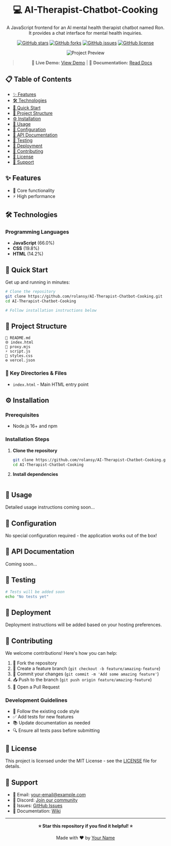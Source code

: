 <div align="center">

# 💻 AI-Therapist-Chatbot-Cooking

A JavaScript frontend for an AI mental health therapist chatbot named Ron. It provides a chat interface for mental health inquiries.

[![GitHub stars](https://img.shields.io/github/stars/{github_user}/{repo_name})](https://github.com/{github_user}/{repo_name}/stargazers)
[![GitHub forks](https://img.shields.io/github/forks/{github_user}/{repo_name})](https://github.com/{github_user}/{repo_name}/network)
[![GitHub issues](https://img.shields.io/github/issues/{github_user}/{repo_name})](https://github.com/{github_user}/{repo_name}/issues)
[![GitHub license](https://img.shields.io/github/license/{github_user}/{repo_name})](https://github.com/{github_user}/{repo_name}/blob/main/LICENSE)


![Project Preview](https://via.placeholder.com/800x400/667eea/ffffff?text=Add+Your+Project+Screenshot+Here)

> 🎯 **Live Demo:** [View Demo](https://your-demo-url.com) | 📖 **Documentation:** [Read Docs](https://your-docs-url.com)


</div>

## 📋 Table of Contents

- [✨ Features](#-features)
- [🛠️ Technologies](#️-technologies)
- [🚀 Quick Start](#-quick-start)
- [📁 Project Structure](#-project-structure)
- [⚙️ Installation](#️-installation)
- [🎯 Usage](#-usage)
- [🔧 Configuration](#-configuration)
- [📖 API Documentation](#-api-documentation)
- [🧪 Testing](#-testing)
- [🚢 Deployment](#-deployment)
- [🤝 Contributing](#-contributing)
- [📝 License](#-license)
- [💬 Support](#-support)

## ✨ Features

- 🚀 Core functionality
- ⚡ High performance

## 🛠️ Technologies

### Programming Languages

- **JavaScript** (66.0%)
- **CSS** (19.8%)
- **HTML** (14.2%)


## 🚀 Quick Start

Get up and running in minutes:

```bash
# Clone the repository
git clone https://github.com/rolansy/AI-Therapist-Chatbot-Cooking.git
cd AI-Therapist-Chatbot-Cooking

# Follow installation instructions below
```

## 📁 Project Structure

```
📝 README.md
🌐 index.html
📄 proxy.mjs
⚡ script.js
🎨 styles.css
⚙️ vercel.json
```

### 📁 Key Directories & Files

- `index.html` - Main HTML entry point

## ⚙️ Installation

### Prerequisites

- Node.js 16+ and npm

### Installation Steps

1. **Clone the repository**
   ```bash
   git clone https://github.com/rolansy/AI-Therapist-Chatbot-Cooking.git
   cd AI-Therapist-Chatbot-Cooking
   ```

2. **Install dependencies**
   ```bash
   ```


## 🎯 Usage

Detailed usage instructions coming soon...

## 🔧 Configuration

No special configuration required - the application works out of the box!

## 📖 API Documentation

Coming soon...

## 🧪 Testing

```bash
# Tests will be added soon
echo "No tests yet"
```

## 🚢 Deployment

Deployment instructions will be added based on your hosting preferences.

## 🤝 Contributing

We welcome contributions! Here's how you can help:

1. 🍴 Fork the repository
2. 🌿 Create a feature branch (`git checkout -b feature/amazing-feature`)
3. 💾 Commit your changes (`git commit -m 'Add some amazing feature'`)
4. 📤 Push to the branch (`git push origin feature/amazing-feature`)
5. 🔄 Open a Pull Request

### Development Guidelines

- 📝 Follow the existing code style
- ✅ Add tests for new features
- 📚 Update documentation as needed
- 🔍 Ensure all tests pass before submitting

## 📝 License

This project is licensed under the MIT License - see the [LICENSE](LICENSE) file for details.

## 💬 Support

- 📧 Email: [your-email@example.com](mailto:your-email@example.com)
- 💬 Discord: [Join our community](https://discord.gg/yourserver)
- 🐛 Issues: [GitHub Issues](https://github.com/{github_user}/{repo_name}/issues)
- 📖 Documentation: [Wiki](https://github.com/{github_user}/{repo_name}/wiki)

---

<div align="center">

**⭐ Star this repository if you find it helpful! ⭐**

Made with ❤️ by [Your Name](https://github.com/{github_user})

</div>